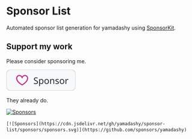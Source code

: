 # Sponsor List

Automated sponsor list generation for yamadashy using [SponsorKit](https://github.com/antfu-collective/sponsorkit).

## Support my work

Please consider sponsoring me.

[![Sponsor](https://github.com/yamadashy/sponsor-list/raw/main/.github/assets/github-like-sponsor-button.svg)](https://github.com/sponsors/yamadashy)

They already do.

[![Sponsors](https://cdn.jsdelivr.net/gh/yamadashy/sponsor-list/sponsors/sponsors.svg)](https://github.com/sponsors/yamadashy)

```
[![Sponsors](https://cdn.jsdelivr.net/gh/yamadashy/sponsor-list/sponsors/sponsors.svg)](https://github.com/sponsors/yamadashy)
```
